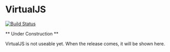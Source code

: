 # VirtualJS
[![Build Status](https://travis-ci.org/MMNN321/virtual-js.svg?branch=master)](https://travis-ci.org/MMNN321/virtual-js)

** Under Construction **

VirtualJS is not useable yet. When the release comes, it will be shown here.